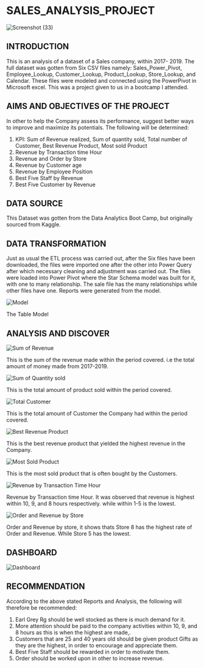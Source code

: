 # SALES_ANALYSIS_PROJECT

![Screenshot (33)](https://github.com/Robustdataly/Sale_Analysis_Project/assets/131246575/2d318306-fc42-47b7-9ea1-ed68e9ce6fc4)

## INTRODUCTION

This is an analysis of a dataset of a Sales company, within 2017- 2019. The full dataset was gotten from Six CSV files namely:  Sales_Power_Pivot, Employee_Lookup, Customer_Lookup, Product_Lookup, Store_Lookup, and Calendar. These files were modeled and connected using the PowerPivot in Microsoft excel. This was a project given to us in a bootcamp I attended. 

## AIMS AND OBJECTIVES OF THE PROJECT

In other to help the Company assess its performance, suggest better ways to improve and maximize its potentials. The following will be determined:
1.	KPI: Sum of Revenue realized, Sum of quantity sold, Total number of Customer, Best Revenue Product, Most sold Product
2.	Revenue by Transaction time Hour
3.	Revenue and Order by Store
4.	Revenue by Customer age
5.	Revenue by Employee Position
6.	Best Five Staff by Revenue
7.	Best Five Customer by Revenue

## DATA SOURCE

This Dataset was gotten from the Data Analytics Boot Camp, but originally sourced from Kaggle.

## DATA TRANSFORMATION

Just as usual the ETL process was carried out, after the Six files have been downloaded, the files were imported one after the other into Power Query after which necessary cleaning and adjustment was carried out. The files were loaded into Power Pivot where the Star Schema model was built for it, with one to many relationship. The sale file has the many relationships while other files have one. Reports were generated from the model.

![Model](https://github.com/Robustdataly/Sale_Analysis_Project/assets/131246575/2b06716a-2bf0-40e7-8dc0-8d0241f52365)

The Table Model

## ANALYSIS AND DISCOVER

![Sum of Revenue](https://github.com/Robustdataly/Sale_Analysis_Project/assets/131246575/1854b425-3356-45f7-b298-72df50df8f94)

This is the sum of the revenue made within the period covered. i.e the total amount of money made from 2017-2019.

![Sum of Quantity sold](https://github.com/Robustdataly/Sale_Analysis_Project/assets/131246575/bce123de-727f-4e7f-8dad-21e7de2ba545)

This is the total amount of product sold within the period covered.

![Total Customer](https://github.com/Robustdataly/Sale_Analysis_Project/assets/131246575/5ceceb1c-c7b3-4a9d-a408-30dbf61907a9)

This is the total amount of Customer the Company had within the period covered.

![Best Revenue Product](https://github.com/Robustdataly/Sale_Analysis_Project/assets/131246575/bf1893b0-6fcd-4506-9a68-61e7d804d557)

This is the best revenue product that yielded the highest revenue in the Company.

![Most Sold Product](https://github.com/Robustdataly/Sale_Analysis_Project/assets/131246575/504d25ee-df08-48c5-8dd9-9ffeb779f06d)

This is the most sold product that is often bought by the Customers.

![Revenue by Transaction Time Hour](https://github.com/Robustdataly/Sale_Analysis_Project/assets/131246575/b49326ed-63f0-4e67-8800-94c3922dbd12)

Revenue by Transaction time Hour. It was observed that revenue is highest within 10, 9, and 8 hours respectively. while within 1-5 is the lowest.

 ![Order and Revenue by Store](https://github.com/Robustdataly/Sale_Analysis_Project/assets/131246575/68454a9a-5a0b-4723-8e80-f05f803298dc)

Order and Revenue by store, it shows thats Store 8 has the highest rate of Order and Revenue. While Store 5 has the lowest.

## DASHBOARD

![Dashboard](https://github.com/Robustdataly/Sale_Analysis_Project/assets/131246575/50a7781f-e907-45b2-b111-7c525dbf4349)

## RECOMMENDATION
According to the above stated Reports and Analysis, the following will therefore be recommended:

1) Earl Grey Rg should be well stocked as there is much demand for it.
2) More attention should be paid to the company activities within 10, 9, and 8 hours as this is when the highest are made,.
3) Customers that are 25 and 40 years old should be given product Gifts as they are the highest, in order to encourage and appreciate them.
4) Best Five Staff should be rewarded in order to motivate them.
5) Order should be worked upon in other to increase revenue.




